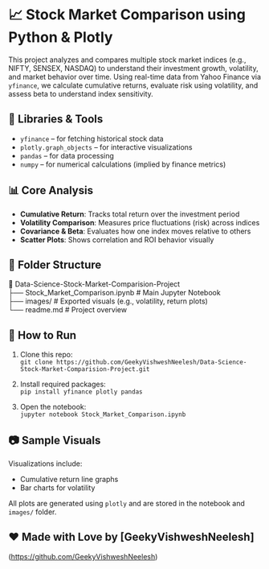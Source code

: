 # 📈 Stock Market Comparison using Python & Plotly

This project analyzes and compares multiple stock market indices (e.g., NIFTY, SENSEX, NASDAQ) to understand their investment growth, volatility, and market behavior over time. Using real-time data from Yahoo Finance via `yfinance`, we calculate cumulative returns, evaluate risk using volatility, and assess beta to understand index sensitivity.

## 🔧 Libraries & Tools

- `yfinance` – for fetching historical stock data  
- `plotly.graph_objects` – for interactive visualizations  
- `pandas` – for data processing  
- `numpy` – for numerical calculations (implied by finance metrics)

## 📊 Core Analysis

- **Cumulative Return**: Tracks total return over the investment period  
- **Volatility Comparison**: Measures price fluctuations (risk) across indices  
- **Covariance & Beta**: Evaluates how one index moves relative to others  
- **Scatter Plots**: Shows correlation and ROI behavior visually

## 📁 Folder Structure
📂 Data-Science-Stock-Market-Comparision-Project  
├── Stock_Market_Comparison.ipynb     # Main Jupyter Notebook  
├── images/                           # Exported visuals (e.g., volatility, return plots)  
└── readme.md                         # Project overview  

## 🚀 How to Run

1. Clone this repo:  
   `git clone https://github.com/GeekyVishweshNeelesh/Data-Science-Stock-Market-Comparision-Project.git`

2. Install required packages:  
   `pip install yfinance plotly pandas`

3. Open the notebook:  
   `jupyter notebook Stock_Market_Comparison.ipynb`

## 📷 Sample Visuals

Visualizations include:  
- Cumulative return line graphs  
- Bar charts for volatility
  

All plots are generated using `plotly` and are stored in the notebook and `images/` folder.

## ❤️ Made with Love by [GeekyVishweshNeelesh]
(https://github.com/GeekyVishweshNeelesh)
